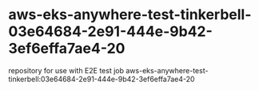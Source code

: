 # aws-eks-anywhere-test-tinkerbell-03e64684-2e91-444e-9b42-3ef6effa7ae4-20
repository for use with E2E test job aws-eks-anywhere-test-tinkerbell:03e64684-2e91-444e-9b42-3ef6effa7ae4-20
